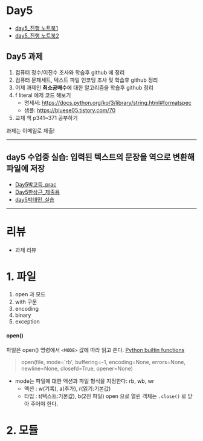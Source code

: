 # Day5

- [day5_진행 노트북1](./day5_진행.ipynb)
- [day5_진행 노트북2](./Day5_진행2.ipynb)


## Day5 과제

1. 컴퓨터 정수/이진수 조사와 학습후 github 에 정리
2. 컴퓨터 문제세트, 텍스트 파일 인코딩 조사 및 학습후 github 정리
3. 어제 과제인 **최소공배수**에 대한 알고리즘을 학습후 github 정리
4. f literal 예제 코드 해보기
    - 명세서: https://docs.python.org/ko/3/library/string.html#formatspec
    - 샘플: https://bluese05.tistory.com/70
5. 교재 책 p341~371 공부하기

과제는 이메일로 제출!

---

## day5 수업중 실습: 입력된 텍스트의 문장을 역으로 변환해 파일에 저장

- [Day5박고등_prac](./Day5박고등_prac.ipynb)
- [Day5한상근_제출용](./Day5한상근_제출용.ipynb)
- [day5박태민_실습](./day5박태민_실습.ipynb)



---

# 리뷰
 - 과제 리뷰

# 1. 파일


1. open 과 모드
2. with 구문
3. encoding
4. binary
5. exception


#### open()

파일은 open() 명령에서 `<MODE>` 값에 따라 읽고 쓴다. [Python builtin functions](https://docs.python.org/3/library/functions.html)
    
>open(file, mode='rb', buffering=-1, encoding=None, errors=None, newline=None, closefd=True, opener=None)
  - mode는 파일에 대한 액션과 파일 형식을 지정한다: rb, wb, wr
     - 액션 : w(기록), a(추가), r(읽기:기본값)
     - 타입 : t(텍스트:기본값), b(2진 파일)
open 으로 열린 객체는 `.close()` 로 닫아 주어야 한다.


# 2. 모듈 
